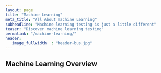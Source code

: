 ```yaml
---
layout: page
title: "Machine Learning"
meta_title: "All About machine Learning"
subheadline: "Machine learning testing is just a little different"
teaser: "Discover machine learning testing"
permalink: "/machine-learning/"
header:
   image_fullwidth  : "header-bus.jpg"
---
```


## Machine Learning Overview


